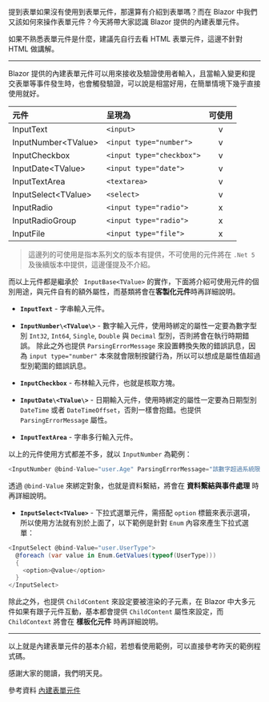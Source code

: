 提到表單如果沒有使用到表單元件，那還算有介紹到表單嗎？而在 Blazor 中我們又該如何來操作表單元件？今天將帶大家認識 Blazor 提供的內建表單元件。

如果不熟悉表單元件是什麼，建議先自行去看 HTML 表單元件，這邊不針對 HTML 做講解。

---

Blazor 提供的內建表單元件可以用來接收及驗證使用者輸入，且當輸入變更和提交表單等事件發生時，也會觸發驗證，可以說是相當好用，在簡單情境下幾乎直接使用就好。

|元件|呈現為|可使用|
|:---|:----|:--------:|
|InputText|`<input>`|v|
|InputNumber\<TValue\>|`<input type="number">`|v|
|InputCheckbox|`<input type="checkbox">`|v|
|InputDate\<TValue\>|`<input type="date">`|v|
|InputTextArea|`<textarea>`|v|
|InputSelect\<TValue\>|`<select>`|v|
|InputRadio|`<input type="radio">`|x|
|InputRadioGroup|`<input type="radio">`|x|
|InputFile|`<input type="file">`|x|

> 這邊列的可使用是指本系列文的版本有提供，不可使用的元件將在 `.Net 5` 及後續版本中提供，這邊僅提及不介紹。

而以上元件都是繼承於 `
InputBase<TValue>` 的實作，下面將介紹可使用元件的個別用途，與元件自有的額外屬性，而基類將會在**客製化元件**時再詳細說明。

* **`InputText`** - 字串輸入元件。

* **`InputNumber\<TValue\>`** - 數字輸入元件，使用時綁定的屬性一定要為數字型別 `Int32`, `Int64`, `Single`, `Double` 與 `Decimal` 型別，否則將會在執行時期錯誤。
  除此之外也提供 `ParsingErrorMessage` 來設置轉換失敗的錯誤訊息，因為 `input type="number"` 本來就會限制按鍵行為，所以可以想成是屬性值超過型別範圍的錯誤訊息。

* **`InputCheckbox`** - 布林輸入元件，也就是核取方塊。

* **`InputDate\<TValue\>`** - 日期輸入元件，使用時綁定的屬性一定要為日期型別 `DateTime` 或者 `DateTimeOffset`，否則一樣會抱錯。也提供 `ParsingErrorMessage` 屬性。

* **`InputTextArea`** - 字串多行輸入元件。

以上的元件使用方式都差不多，就以 `InputNumber` 為範例：

```csharp
<InputNumber @bind-Value="user.Age" ParsingErrorMessage="該數字超過系統限制！" />
```

透過 `@bind-Value` 來綁定對象，也就是資料繫結，將會在 **資料繫結與事件處理** 時再詳細說明。

* **`InputSelect<TValue>`** - 下拉式選單元件，需搭配 `option` 標籤來表示選項，所以使用方法就有別於上面了，以下範例是針對 `Enum` 內容來產生下拉式選單：

```csharp
<InputSelect @bind-Value="user.UserType">
  @foreach (var value in Enum.GetValues(typeof(UserType)))
  {
    <option>@value</option>
  }
</InputSelect>
```

除此之外，也提供 `ChildContent` 來設定要被渲染的子元素，在 Blazor 中大多元件如果有跟子元件互動，基本都會提供 `ChildContent` 屬性來設定，而 `ChildContext` 將會在 **樣板化元件** 時再詳細說明。

---

以上就是內建表單元件的基本介紹，若想看使用範例，可以直接參考昨天的範例程式碼。

感謝大家的閱讀，我們明天見。


參考資料
[內建表單元件]

[內建表單元件]: https://docs.microsoft.com/zh-tw/aspnet/core/blazor/forms-validation?view=aspnetcore-3.1#built-in-forms-components

